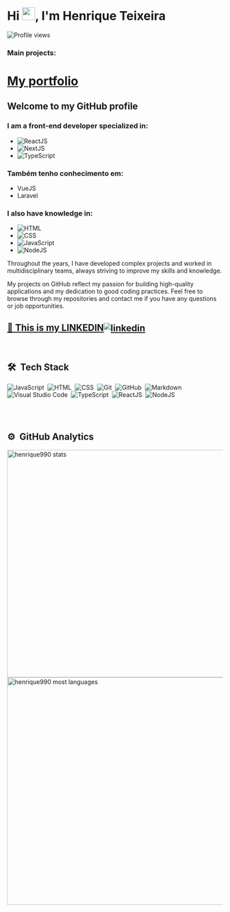 
<!-- <img align="right" height="590em" src="https://raw.githubusercontent.com/gist/Henrique990/75659a13a7df77d0da5a2bef4565fe61/raw/72b333c45afddc136af264e7055108269632ee6f/henriquecard.svg"/> -->
<h1 align="left">Hi <img src="https://raw.githubusercontent.com/kaueMarques/kaueMarques/master/hi.gif" width="30px">, I'm Henrique Teixeira</h1>
<p align="left"> <img src="https://komarev.com/ghpvc/?username=henrique990&color=yellow" alt="Profile views" /> </p>
<h3>Main projects:</h3>
<a href="https://henrique990.github.io/freelancer-portfolio/"><h1>My portfolio</h1></a>

<h2>Welcome to my GitHub profile</h2>
<h3>I am a front-end developer specialized in:</h3>

* ![ReactJS](https://img.shields.io/badge/-ReactJS-05122A?style=flat&logo=react)&nbsp;
* ![NextJS](https://img.shields.io/badge/-NextJS-05122A?style=flat&logo=next.js)&nbsp;
* ![TypeScript](https://img.shields.io/badge/-TypeScript-05122A?style=flat&logo=typescript)&nbsp;
<h3>Também tenho conhecimento em:</h3>

* VueJS
* Laravel
<h3>I also have knowledge in:</h3>

* ![HTML](https://img.shields.io/badge/-HTML-05122A?style=flat&logo=HTML5)&nbsp;
* ![CSS](https://img.shields.io/badge/-CSS-05122A?style=flat&logo=CSS3&logoColor=1572B6)&nbsp;
* ![JavaScript](https://img.shields.io/badge/-JavaScript-05122A?style=flat&logo=javascript)&nbsp;
* ![NodeJS](https://img.shields.io/badge/-NodeJS-05122A?style=flat&logo=node.js)&nbsp;
<p>Throughout the years, I have developed complex projects and worked in multidisciplinary teams, always striving to improve my skills and knowledge.</p>

<p>My projects on GitHub reflect my passion for building high-quality applications and my dedication to good coding practices. Feel free to browse through my repositories and contact me if you have any questions or job opportunities.</p>

<h2><a href="https://linkedin.com/in/henrique990" target="_blank"> 🔭 This is my LINKEDIN<img align="center" src="https://img.shields.io/badge/-Henrique-05122A?style=flat&logo=linkedin" alt="linkedin"/></a></h2>


<!-- - 👨‍💻 All of my projects are available at [My Projects](https://henrique-portifolio.com/) -->
<!--
- ▶️ 

- 💬

- ⚡ 
-->
<br>

## 🛠 &nbsp;Tech Stack

![JavaScript](https://img.shields.io/badge/-JavaScript-05122A?style=flat&logo=javascript)&nbsp;
![HTML](https://img.shields.io/badge/-HTML-05122A?style=flat&logo=HTML5)&nbsp;
![CSS](https://img.shields.io/badge/-CSS-05122A?style=flat&logo=CSS3&logoColor=1572B6)&nbsp;
![Git](https://img.shields.io/badge/-Git-05122A?style=flat&logo=git)&nbsp;
![GitHub](https://img.shields.io/badge/-GitHub-05122A?style=flat&logo=github)&nbsp;
![Markdown](https://img.shields.io/badge/-Markdown-05122A?style=flat&logo=markdown)&nbsp;
![Visual Studio Code](https://img.shields.io/badge/-Visual%20Studio%20Code-05122A?style=flat&logo=visual-studio-code&logoColor=007ACC)&nbsp;
![TypeScript](https://img.shields.io/badge/-TypeScript-05122A?style=flat&logo=typescript)&nbsp;
![ReactJS](https://img.shields.io/badge/-ReactJS-05122A?style=flat&logo=react)&nbsp;
![NodeJS](https://img.shields.io/badge/-NodeJS-05122A?style=flat&logo=node.js)&nbsp;




<br><br>

## ⚙️ &nbsp;GitHub Analytics

<p align="left">
<img width="530em" src="https://github-readme-stats.vercel.app/api?username=henrique990&show_icons=true&theme=vision-friendly-dark" alt="henrique990 stats"/>
<img width="530em" src="https://github-readme-stats.vercel.app/api/top-langs/?username=henrique990&layout=compact&theme=vision-friendly-dark" alt="henrique990 most languages"/>
</p>

<br><br>



